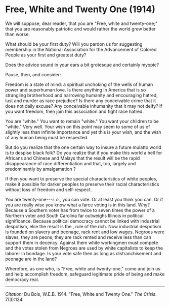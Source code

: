 <!--
title:   Free, White and Twenty One
author:  Du Bois, W.E.B.
journal: The Crisis
year:    1914
volume:  7
issue:   3
pages:   134
-->

# Free, White and Twenty One (1914)

We will suppose, dear reader, that you are "Free, white and twenty-one;" that you are reasonably patriotic and would rather the world grew
better than worse.

What should be your first duty? Will you pardon us for suggesting
membership in the National Association for the Advancement of Colored
People as your first and greatest duty?

Does the advice sound in your ears a bit grotesque and certainly myopic?

Pause, then, and consider:

Freedom is a state of mind: a spiritual unchoking of the wells of human power and superhuman love. Is
there anything in America that is so strangling brotherhood and
narrowing humanity and encouraging hatred, lust and murder as race
prejudice? Is there any conceivable crime that it does not daily excuse?
Any conceivable inhumanity that it may not deify? If you want freedom,
then join this association and fight race hatred.

You are "white." You want to remain "white." You want your children to
be "white." Very well. Your wish on this point may seem to some of us of
slightly less than infinite importance and yet this is your wish, and
the wish of any human being must be respected.

But do you realize that the one certain way to insure a future mulatto
world is to despise black folk? Do you realize that if you make this
world a hell for Africans and Chinese and Malays that
the result will be the rapid disappearance of race differentiation and
that, too, largely and predominantly by amalgamation ?

If then you want to preserve the special characteristics of white
peoples, make it possible for darker peoples to preserve their racial
characteristics without loss of freedom and self-respect.

You are twenty-one---*i. e.,* you can vote. Or at least you think you
can. Or if you are really wise you know what a farce voting is in this
land. Why? Because a Southern voter has from twice to seven times the
power of a Northern voter and South Carolina far outweighs Illinois in
political significance. Because political democracy cannot be linked
with industrial despotism, else the result is the , rule of the rich.
Now industrial despotism is founded on slavery and peonage, rack rent
and low wages. Negroes were slaves, they are peons, they are rack rented
and receive less than can support them in decency. Against them white
workingmen must compete and the votes stolen from Negroes are used by
white capitalists to keep the laborer in bondage. Is your vote safe then
as long as disfranchisement and peonage are in the land?

Wherefore, as one who, is "Free, white and twenty-one," come and join us
and help accomplish freedom, safeguard legitimate pride of being and
make democracy real.

______________
*Citation:* Du Bois, W.E.B. 1914. "Free, White and Twenty One." *The Crisis*. 7(3):134.